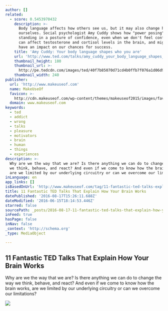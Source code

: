 ```yaml
---
author: []
related:
  - score: 0.5453970432
    description: >-
      Body language affects how others see us, but it may also change how we see
      ourselves. Social psychologist Amy Cuddy shows how "power posing" --
      standing in a posture of confidence, even when we don't feel confident --
      can affect testosterone and cortisol levels in the brain, and might even
      have an impact on our chances for success.
    title: 'Amy Cuddy: Your body language shapes who you are'
    url: 'http://www.ted.com/talks/amy_cuddy_your_body_language_shapes_who_you_are'
    thumbnail_height: 180
    thumbnail_url: >-
      http://pe.tedcdn.com/images/ted/40f7b85070d71cd4b0ffb7f076a1d06d90cb4439_240x180.jpg?lang=en
    thumbnail_width: 240
publisher:
  url: 'http://www.makeuseof.com'
  name: MakeUseOf
  favicon: >-
    http://cdn.makeuseof.com/wp-content/themes/makeuseof2015/images/favicon/favicon-32x32.png?6f25c7
  domain: www.makeuseof.com
keywords:
  - ted
  - addict
  - wrong
  - talks
  - pleasure
  - motivators
  - brain
  - human
  - things
  - experiences
description: >-
  Why are we the way that we are? Is there anything we can do to change the way
  we think, behave, and react? And even if we come to know how the brain works,
  are we limited by our underlying circuitry or can we overcome our limitations?
inLanguage: en
app_links: []
isBasedOnUrl: 'http://www.makeuseof.com/tag/11-fantastic-ted-talks-explain-brain-works/'
title: 11 Fantastic TED Talks That Explain How Your Brain Works
datePublished: '2016-08-17T15:26:11.688Z'
dateModified: '2016-06-15T18:14:53.446Z'
starred: false
sourcePath: _posts/2016-08-17-11-fantastic-ted-talks-that-explain-how-your-brain-works.md
inFeed: true
hasPage: false
inNav: false
_context: 'http://schema.org'
_type: MediaObject

---
```

<article style=""><h1>11 Fantastic TED Talks That Explain How Your Brain Works</h1><p>Why are we the way that we are? Is there anything we can do to change the way we think, behave, and react? And even if we come to know how the brain works, are we limited by our underlying circuitry or can we overcome our limitations?</p><img src="http://cdn.makeuseof.com/wp-content/uploads/2016/05/ted-talks-brain-994x400.jpg?6f25c7" /></article>